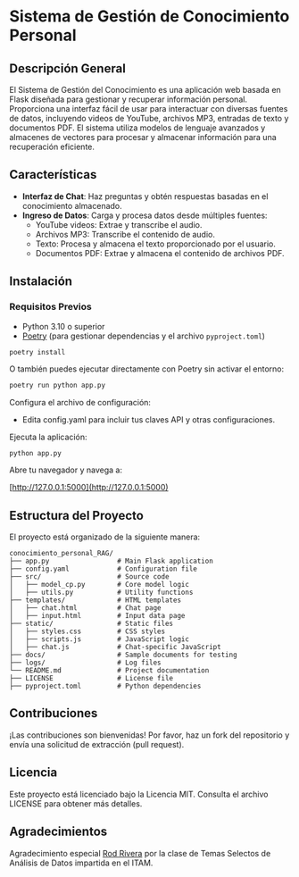 # Sistema de Gestión de Conocimiento Personal

## Descripción General

El Sistema de Gestión del Conocimiento es una aplicación web basada en Flask diseñada para gestionar y recuperar información personal. Proporciona una interfaz fácil de usar para interactuar con diversas fuentes de datos, incluyendo videos de YouTube, archivos MP3, entradas de texto y documentos PDF. El sistema utiliza modelos de lenguaje avanzados y almacenes de vectores para procesar y almacenar información para una recuperación eficiente.

## Características

- **Interfaz de Chat**: Haz preguntas y obtén respuestas basadas en el conocimiento almacenado.
- **Ingreso de Datos**: Carga y procesa datos desde múltiples fuentes:
  - YouTube videos: Extrae y transcribe el audio.
  - Archivos MP3: Transcribe el contenido de audio.
  - Texto: Procesa y almacena el texto proporcionado por el usuario.
  - Documentos PDF: Extrae y almacena el contenido de archivos PDF.

## Instalación

### Requisitos Previos

- Python 3.10 o superior
- [Poetry](https://python-poetry.org/) (para gestionar dependencias y el archivo `pyproject.toml`)
```bash
poetry install
```
O también puedes ejecutar directamente con Poetry sin activar el entorno:
```bash
poetry run python app.py
```

Configura el archivo de configuración:
* Edita config.yaml para incluir tus claves API y otras configuraciones.

Ejecuta la aplicación:

```{Bash}
python app.py
```
Abre tu navegador y navega a:

[http://127.0.0.1:5000](http://127.0.0.1:5000)

## Estructura del Proyecto
El proyecto está organizado de la siguiente manera:
```
conocimiento_personal_RAG/
├── app.py                 # Main Flask application
├── config.yaml            # Configuration file
├── src/                   # Source code
│   ├── model_cp.py        # Core model logic
│   ├── utils.py           # Utility functions
├── templates/             # HTML templates
│   ├── chat.html          # Chat page
│   ├── input.html         # Input data page
├── static/                # Static files
│   ├── styles.css         # CSS styles
│   ├── scripts.js         # JavaScript logic
│   ├── chat.js            # Chat-specific JavaScript
├── docs/                  # Sample documents for testing
├── logs/                  # Log files
└── README.md              # Project documentation
├── LICENSE                # License file
├── pyproject.toml         # Python dependencies
```

## Contribuciones

¡Las contribuciones son bienvenidas! Por favor, haz un fork del repositorio y envía una solicitud de extracción (pull request).

## Licencia

Este proyecto está licenciado bajo la Licencia MIT. Consulta el archivo LICENSE para obtener más detalles.

## Agradecimientos

Agradecimiento especial [Rod Rivera](https://github.com/rodriveracom) por la clase de Temas Selectos de Análisis de Datos impartida en el ITAM.